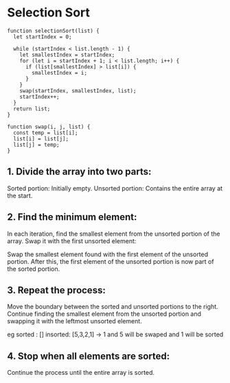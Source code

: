 # Selection Sort

```
function selectionSort(list) {
  let startIndex = 0;

  while (startIndex < list.length - 1) {
    let smallestIndex = startIndex;
    for (let i = startIndex + 1; i < list.length; i++) {
      if (list[smallestIndex] > list[i]) {
        smallestIndex = i;
      }
    }
    swap(startIndex, smallestIndex, list);
    startIndex++;
  }
  return list;
}

function swap(i, j, list) {
  const temp = list[i];
  list[i] = list[j];
  list[j] = temp;
}
```

## 1. Divide the array into two parts:

Sorted portion: Initially empty.
Unsorted portion: Contains the entire array at the start.

## 2. Find the minimum element:

In each iteration, find the smallest element from the unsorted portion of the array.
Swap it with the first unsorted element:

Swap the smallest element found with the first element of the unsorted portion.
After this, the first element of the unsorted portion is now part of the sorted portion.

## 3. Repeat the process:

Move the boundary between the sorted and unsorted portions to the right.
Continue finding the smallest element from the unsorted portion and swapping it with the leftmost unsorted element.

eg sorted : [] insorted: [5,3,2,1] -> 1 and 5 will be swaped and 1 will be sorted

## 4. Stop when all elements are sorted:

Continue the process until the entire array is sorted.
